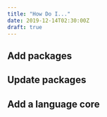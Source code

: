 ```yaml
---
title: "How Do I..."
date: 2019-12-14T02:30:00Z
draft: true
---
```


## Add packages

## Update packages

## Add a language core